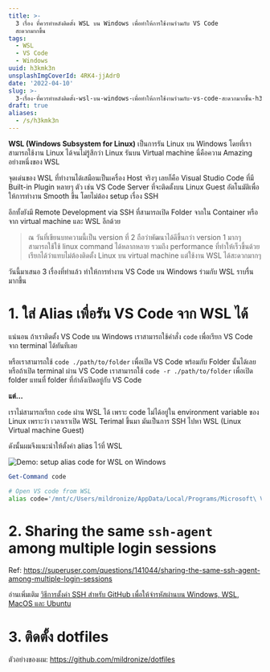 ```yaml
---
title: >-
  3 เรื่อง ที่ควรทำหลังติดตั้ง WSL บน Windows เพื่อทำให้การใช้งานร่วมกับ VS Code
  สะดวกมากขึ้น
tags:
  - WSL
  - VS Code
  - Windows
uuid: h3kmk3n
unsplashImgCoverId: 4RK4-jjAdr0
date: '2022-04-10'
slug: >-
  3-เรื่อง-ที่ควรทำหลังติดตั้ง-wsl-บน-windows-เพื่อทำให้การใช้งานร่วมกับ-vs-code-สะดวกมากขึ้น-h3kmk3n
draft: true
aliases:
  - /s/h3kmk3n
---
```


**WSL (Windows Subsystem for Linux)** เป็นการรัน Linux บน Windows โดยที่เราสามารถใช้งาน Linux ได้จนไม่รู้สึกว่า Linux รันบน Virtual machine นี่คือความ Amazing อย่างหนึ่งของ WSL

จุดเด่นของ WSL ที่ทำงานได้เสมือนเป็นเครื่อง Host จริงๆ เลยก็คือ Visual Studio Code ที่มี Built-in Plugin หลายๆ ตัว เช่น VS Code Server ที่จะติดตั้งบน Linux Guest อัตโนมัติเพื่อให้การทำงาน Smooth ขึ้น โดยไม่ต้อง setup เรื่อง SSH

อีกทั้งยังมี Remote Development via SSH ที่สามารถเปิด Folder จากใน Container หรือจาก virtual machine และ WSL อีกด้วย

> ณ วันที่เขียนบทความนี้เป็น version ที่ 2 ถือว่าพัฒนาได้ดีขึ้นกว่า version 1 มากๆ สามารถใช้ใช้ linux command ได้หลากหลาย รวมถึง performance ที่ทำให้เร็วขึ้นด้วย เรียกได้ว่าแทบไม่ต้องติดตั้ง Linux บน virtual machine แต่ใช้งาน WSL ได้สะดวกมากๆ

วันนี้มาเสนอ 3 เรื่องที่ทำแล้ว ทำให้การทำงาน VS Code บน Windows ร่วมกับ WSL ราบรื่นมากขึ้น

# 1. ใส่ Alias เพื่อรัน VS Code จาก WSL ได้

แน่นอน ถ้าเราติดตั้ง VS Code บน Windows เราสามารถใช้คำสั่ง `code` เพื่อเรียก VS Code จาก terminal ได้ทันทีเลย

หรือเราสามารถใช้ `code ./path/to/folder` เพื่อเปิด VS Code พร้อมกับ Folder นั้นได้เลย หรือถ้าเปิด terminal ผ่าน VS Code เราสามารถใช้ `code -r ./path/to/folder` เพื่อเปิด folder แทนที่ folder ที่กำลังเปิดอยู่กับ VS Code

**แต่...**

เราไม่สามารถเรียก `code` ผ่าน WSL ได้ เพราะ code ไม่ได้อยู่ใน environment variable ของ Linux เพราะว่า เวลาเราเปิด WSL Terimal ขึ้นมา มันเป็นการ SSH ไปหา WSL (Linux Virtual machine Guest)

ดังนั้นผมจึงแนะนำให้ตั้งค่า alias ไว้ที่ WSL

![Demo: setup alias code for WSL on Windows]()

```powershell
Get-Command code
```

```bash
# Open VS code from WSL
alias code='/mnt/c/Users/mildronize/AppData/Local/Programs/Microsoft\ VS\ Code/bin/code'
```

# 2. Sharing the same `ssh-agent` among multiple login sessions

Ref: https://superuser.com/questions/141044/sharing-the-same-ssh-agent-among-multiple-login-sessions

อ่านเพิ่มเติม [วิธีการตั้งค่า SSH สำหรับ GitHub เพื่อให้จำรหัสผ่านบน Windows, WSL, MacOS และ Ubuntu](/วิธีการตั้งค่า-ssh-สำหรับ-git-hub-เพื่อให้จำรหัสผ่านบน-windows-wsl-mac-os-และ-ubuntu-hzpnrnx/)

# 3. ติดตั้ง dotfiles

ตัวอย่างของผม: https://github.com/mildronize/dotfiles
